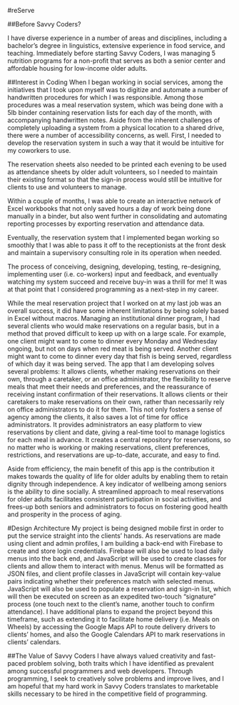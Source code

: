 #reServe


##Before Savvy Coders?

I have diverse experience in a number of areas and disciplines, including a bachelor’s degree in linguistics, extensive experience in food service, and teaching. Immediately before starting Savvy Coders, I was managing 5 nutrition programs for a non-profit that serves as both a senior center and affordable housing for low-income older adults.

##Interest in Coding
When I began working in social services, among the initiatives that I took upon myself was to digitize and automate a number of handwritten procedures for which I was responsible. Among those procedures was a meal reservation system, which was being done with a 5lb binder containing reservation lists for each day of the month, with accompanying handwritten notes. Aside from the inherent challenges of completely uploading a system from a physical location to a shared drive, there were a number of accessibility concerns, as well.
First, I needed to develop the reservation system in such a way that it would be intuitive for my coworkers to use.

The reservation sheets also needed to be printed each evening to be used as attendance sheets by older adult volunteers, so I needed to maintain their existing format so that the sign-in process would still be intuitive for clients to use and volunteers to manage.

Within a couple of months, I was able to create an interactive network of Excel workbooks that not only saved hours a day of work being done manually in a binder, but also went further in consolidating and automating reporting processes by exporting reservation and attendance data.

Eventually, the reservation system that I implemented began working so smoothly that I was able to pass it off to the receptionists at the front desk and maintain a supervisory consulting role in its operation when needed.

The process of conceiving, designing, developing, testing, re-designing, implementing user (i.e. co-workers) input and feedback, and eventually watching my system succeed and receive buy-in was a thrill for me! It was at that point that I considered programming as a next-step in my career.

While the meal reservation project that I worked on at my last job was an overall success, it did have some inherent limitations by being solely based in Excel without macros. Managing an institutional dinner program, I had several clients who would make reservations on a regular basis, but in a method that proved difficult to keep up with on a large scale. For example, one client might want to come to dinner every Monday and Wednesday ongoing, but not on days when red meat is being served. Another client might want to come to dinner every day that fish is being served, regardless of which day it was being served. The app that I am developing solves several problems:
It allows clients, whether making reservations on their own, through a caretaker, or an office administrator, the flexibility to reserve meals that meet their needs and preferences, and the reassurance of receiving instant confirmation of their reservations.
It allows clients or their caretakers to make reservations on their own, rather than necessarily rely on office administrators to do it for them. This not only fosters a sense of agency among the clients, it also saves a lot of time for office administrators.
It provides administrators an easy platform to view reservations by client and date, giving a real-time tool to manage logistics for each meal in advance.
It creates a central repository for reservations, so no matter who is working or making reservations, client preferences, restrictions, and reservations are up-to-date, accurate, and easy to find.

Aside from efficiency, the main benefit of this app is the contribution it makes towards the quality of life for older adults by enabling them to retain dignity through independence. A key indicator of wellbeing among seniors is the ability to dine socially. A streamlined approach to meal reservations for older adults facilitates consistent participation in social activities, and frees-up both seniors and administrators to focus on fostering good health and prosperity in the process of aging.



#Design Architecture
My project is being designed mobile first in order to put the service straight into the clients’ hands. As reservations are made using client and admin profiles, I am building a back-end with Firebase to create and store login credentials. Firebase will also be used to load daily menus into the back end, and JavaScript will be used to create classes for clients and allow them to interact with menus. Menus will be formatted as JSON files, and client profile classes in JavaScript will contain key-value pairs indicating whether their preferences match with selected menus. JavaScript will also be used to populate a reservation and sign-in list, which will then be executed on screen as an expedited two-touch “signature” process (one touch next to the client’s name, another touch to confirm attendance). I have additional plans to expand the project beyond this timeframe, such as extending it to facilitate home delivery (i.e. Meals on Wheels) by accessing the Google Maps API to route delivery drivers to clients’ homes, and also the Google Calendars API to mark reservations in clients’ calendars.



##The Value of Savvy Coders
I have always valued creativity and fast-paced problem solving, both traits which I have identified as prevalent among successful programmers and web developers. Through programming, I seek to creatively solve problems and improve lives, and I am hopeful that my hard work in Savvy Coders translates to marketable skills necessary to be hired in the competitive field of programming.



